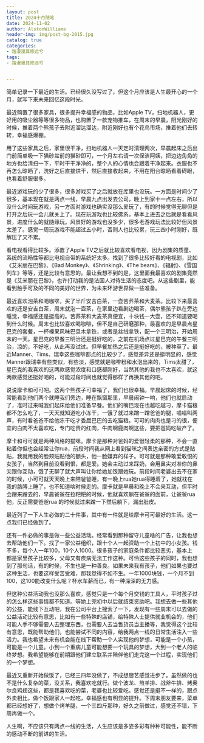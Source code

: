 ```yaml
---
layout: post
title: 2024十月随笔
date: 2024-11-02
author: AlstonWilliams
header-img: img/post-bg-2015.jpg
catalog: true
categories:
- 路漫漫其修远兮
tags:
- 路漫漫其修远兮


---
```


简单记录一下最近的生活。已经很久没写过了，但这个月应该是人生最开心的一个月，就写下来未来回忆这段时光。

最近购置了很多家具，很多提升幸福感的物品，比如Apple TV，扫地机器人，更好用的吸尘器等等很多物品，也购置了一款宠物推车，在周末的早晨，阳光刚好的时候，推着两个熊孩子去附近溜达溜达，附近刚好也有个花鸟市场，推着他们去转转，幸福感爆棚。

用了这些家具之后，家里很干净，扫地机器人一天定时清理两次，早晨起床之后出门前简单吸一下猫砂盆前的猫砂即可，一个月左右请一次保洁阿姨，把边边角角的地方也给清扫一下，平时干干净净的，整个人的心情也会跟着干净起来。衣服也不再怎么晾晒了，洗好之后直接烘干，然后直接收起来，不用在阳台晾晒看着碍眼，也看着舒服很多。

最近游戏玩的少了很多，很多游戏买了之后就放在库里也没玩。一方面是时间少了很多，基本现在就是两点一线，早晨九点出发去公司，晚上到家十一点左右，所以没什么时间玩游戏，另一方面对游戏也确实没那么爱玩了，有的时候觉得无聊但是打开之后玩一会儿就关上了。现在玩游戏也比较佛系，基本上进去之后就是看看风景，进度什么的就随缘玩。风景好的游戏也没多少，很多老游戏玩法比较好但风景太差了。感觉一周玩游戏不能超过五小时，否则人也比较累，玩三四小时刚好，既解压了又不累。

看电视看得比较多。添置了Apple TV之后就比较喜欢看电视，因为剧集的质量、系统的流畅性等都比电视自带的系统好太多。找到了很多比较好看的电视剧，比如《艾米丽在巴黎》、《Bad Monkey》、《Shrinking》、《The bears》、《辐射》、《雪国列车》等等，还是比较有意思的。最让我想不到的是，这里面我最喜欢的剧集竟然是《艾米丽在巴黎》，也许打动我的是法国人对待生活的态度吧。从这些剧里，能看到触手可及的不同的美好的世界，为未来环游世界做一些准备。

最近喜欢泡茶和喝咖啡，买了半斤安吉白茶，一壶苦荞茶和大麦茶。比较下来最喜欢的还是安吉白茶，周末就泡一壶茶，在家里边看剧边喝茶，偶尔熊孩子趴在旁边睡觉，幸福感还是挺高的。苦荞茶和大麦茶真便宜，十块钱一大壶，还不知道要喝到什么时候。周末也比较喜欢喝咖啡，但不是自己研磨那种，最喜欢的是早晨点星巴克的套餐，一杯榛果风味巴旦木拿铁，或者是丝绒拿铁，配一个三明治，开始周末的一天。星巴克的早餐三明治还是挺好吃的，之前在机场点过星巴克的午餐三明治，凉的，不好吃，从此再没试过。但早餐加热之后还是挺好吃的，被种草了。最近Manner、Tims、瑞幸这些咖啡都点的比较少了，感觉差异还是挺明显的，感觉Manner跟瑞幸有些类似，有些淡，感觉就是咖啡粉和水泡出来的，Tims太甜了，星巴克的我喜欢的这两款感觉浓度和口感都刚好，当然其他的我也不太喜欢，就这两款感觉还挺好喝的，可能过段时间也就觉得那样了再换其他的吧。

说说摩卡和可可吧。这两个熊孩子可幸福了，我们也很幸福。早晨起床的时候，经常能看到他们两个就睡我们旁边，睡在飘窗那里，早晨闹钟一响，他们也就启动了，准时过来喊我们起床给他们准备早餐。他们的嘴巴现在也越吃越刁，摩卡猫粮都不怎么吃了，一天天就知道吃小冻干，一饿了就过来蹭一蹭爸爸的腿，喵喵叫两声，有时看爸爸不给他冻干吃才委屈巴巴的去吃猫粮。可可的肉肉也是刁的很，便宜的白肉不太喜欢吃，专门吃贵的红肉，牛肉啊鹿肉啊这些，要把爸妈吃破产了。

摩卡和可可就是两种风格的猫咪。摩卡是那种对爸妈的爱很轻柔的那种，不会一直粘着你但也会经常让你rua，前段时间我从网上看到猫咪之间表达亲密的方式是贴贴，我就用我的脸颊贴贴他的额头，他一脸嫌弃的样子。可可就是那种敢爱敢恨的女孩子，当然到目前没看到恨，都是爱。她会主动过来踩奶，会用鼻尖对准你的鼻尖跟你互动，饿了无聊了就大声叫让你给她加饭跟她玩。前段时间老婆出去不在家的时候，小可可就天天晚上来陪爸爸睡，有一晚上rua她rua得睡着了，她就枕在我的胳膊上睡了，也不知道啥时候走的。摩卡就是早晨和晚上不会来互动，但平时会蹭来蹭去的，早晨爸爸在拉粑粑的时候，他就喜欢躺在爸爸的面前，让爸爸rua他，反正需要爸爸rua 的时候就过来蹭一下然后躺下，漏出肚皮。

最近列了一下人生必做的二十件事，其中有一件就是给摩卡可可最好的生活。这一点我们已经做到了。

还有一件必做的事是做一些公益活动。经常看到那种留守儿童啥的广告，让我也想去帮助他们一下。找了一家公益组织，跟十个人一起资助一个上初中的小女孩。钱不多，每个人一年100，10个人1000。很多孩子的家庭条件都比较恶劣，基本上都是家里孩子比较多，父母又有疾病无法工作这种。可怜这些孩子的同时，我也想到了那句话，有的时候，不生也是一种善良。如果未来我有孩子，他们如果也要过这种生活，也要这样受苦受难，那我觉得不如不生。一年1000块钱，一个月不到100，这100能改变什么呢？杯水车薪而已，有一种深深的无力感。

但这种公益活动我也没那么喜欢，感觉只是一个每个月交钱的工具人，平时孩子过的怎么样这些事情都不知道。等她上完初中以后就结束资助吧。我想去做一些其他的公益，能线下互动吧，我在公司平台上搜索了一下，发现有一些周末可以去做的公益活动比较有意思，比如有一些特殊的店铺，给特殊人士提供就业机会的，他们可能人手不够需要人去整理东西，也需要人去当售货员当主播等，我觉得这个比较有意思，既能帮助他们，也能尝试不同的内容，给我两点一线的日常生活注入一些活力。我也希望未来有机会能在线下帮助一个人实现他的梦想，可能是一个小孩，可能是一个儿童。小到一个重病儿童可能想要一个玩具的梦想，大到一个老人的临终梦想。我希望能够在前期跟他们建立联系并陪伴他们走完这一个过程，实现他们的一个梦想。

最近又重新开始做饭了，已经三四年没做了，不成想厨艺感觉进步了。虽然做的也不是什么复杂的菜，没关系，我喜欢吃就行。做个波龙、煎羊排、战斧牛排、烤奥尔良鸡翅这些，都是我喜欢吃的菜，老婆也比较爱吃。感觉还是挺不一样的，跟点外卖相比，做个饭跟家人一起吃，幸福感也有明显的提升。下周末朋友要来，菜单都已经想好了，想做个烤羊腿，一个三四斤那种，好久之前做过，感觉还不错，下周再做一个。

人生啊，不应该只有两点一线的生活，人生应该是多姿多彩有种种可能性，能不断的感动不断的前进的生活。
